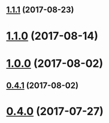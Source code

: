 <a name="1.1.1"></a>
## [1.1.1](https://github.com/algolia/algoliasearch-alexa-adapter/compare/v1.0.0...v1.1.1) (2017-08-23)



<a name="1.1.0"></a>
# [1.1.0](https://github.com/algolia/algoliasearch-alexa-adapter/compare/v1.0.0...v1.1.0) (2017-08-14)



<a name="1.0.0"></a>
# [1.0.0](https://github.com/algolia/algoliasearch-alexa-adapter/compare/v0.4.1...v1.0.0) (2017-08-02)



<a name="0.4.1"></a>
## [0.4.1](https://github.com/algolia/algoliasearch-alexa-adapter/compare/v0.4.0...v0.4.1) (2017-08-02)



<a name="0.4.0"></a>
# [0.4.0](https://github.com/algolia/algoliasearch-alexa-adapter/compare/v0.3.2...v0.4.0) (2017-07-27)



